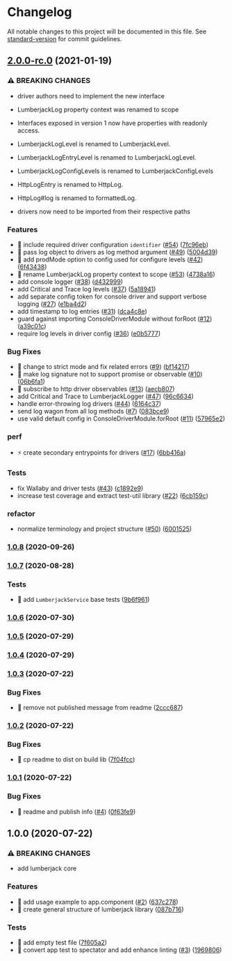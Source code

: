 # Changelog

All notable changes to this project will be documented in this file. See [standard-version](https://github.com/conventional-changelog/standard-version) for commit guidelines.

## [2.0.0-rc.0](https://github.com/ngworker/lumberjack/compare/v1.0.8...v2.0.0) (2021-01-19)

### ⚠ BREAKING CHANGES

* driver authors need to implement the new interface

* LumberjackLog property context was renamed to scope

* Interfaces exposed in version 1 now have properties with readonly access.

* LumberjackLogLevel is renamed to LumberjackLevel.

* LumberjackLogEntryLevel is renamed to LumberjackLogLevel.

* LumberjackLogConfigLevels is renamed to LumberjackConfigLevels

* HttpLogEntry is renamed to HttpLog.

* HttpLog#log is renamed to formattedLog.

* drivers now need to be imported from their respective paths

### Features

* 🎸 include required driver configuration `identifier` ([#54](https://github.com/ngworker/lumberjack/issues/54)) ([7fc96eb](https://github.com/ngworker/lumberjack/commit/7fc96eb4af48cf57b415b4c6340d47bb0be3ace3))
* 🎸 pass log object to drivers as log method argument ([#49](https://github.com/ngworker/lumberjack/issues/49)) ([5004d39](https://github.com/ngworker/lumberjack/commit/5004d391eb1e0bba2ee1cf301a59eb8df1b75b16))
* 🎸 add prodMode option to config used for configure levels ([#42](https://github.com/ngworker/lumberjack/issues/42)) ([6f43438](https://github.com/ngworker/lumberjack/commit/6f4343858fa68b513b1ea6db2c5bf6ebf621d440))
* 🎸 rename LumberjackLog property context to scope ([#53](https://github.com/ngworker/lumberjack/issues/53)) ([4738a16](https://github.com/ngworker/lumberjack/commit/4738a16823c75d3f46b374f22cd789ffd1428628))
* add console logger ([#38](https://github.com/ngworker/lumberjack/issues/38)) ([d432999](https://github.com/ngworker/lumberjack/commit/d4329996076f6be37579143a6754bd288fead169))
* add Critical and Trace log levels ([#37](https://github.com/ngworker/lumberjack/issues/37)) ([5a18941](https://github.com/ngworker/lumberjack/commit/5a1894116b52db450b2116a5898e5c7ea0e82339))
* add separate config token for console driver and support verbose logging ([#27](https://github.com/ngworker/lumberjack/issues/27)) ([e1ba4d2](https://github.com/ngworker/lumberjack/commit/e1ba4d205330c1fcea98ea3906ebca966ac27b47))
* add timestamp to log entries ([#31](https://github.com/ngworker/lumberjack/issues/31)) ([dca4c8e](https://github.com/ngworker/lumberjack/commit/dca4c8e3ddf800d5c483727b9144137bc2114aa9))
* guard against importing ConsoleDriverModule without forRoot ([#12](https://github.com/ngworker/lumberjack/issues/12)) ([a39c01c](https://github.com/ngworker/lumberjack/commit/a39c01cace6b4c83395131bed846f863fd3fbee1))
* require log levels in driver config ([#36](https://github.com/ngworker/lumberjack/issues/36)) ([e0b5777](https://github.com/ngworker/lumberjack/commit/e0b5777ae2bb2cef9492621344e704844dd43315))


### Bug Fixes

* 🐛 change to strict mode and fix related errors ([#9](https://github.com/ngworker/lumberjack/issues/9)) ([bf14217](https://github.com/ngworker/lumberjack/commit/bf142176d1557b61c0853947757c282a12c1d4c5))
* 🐛 make log signature not to support promise or observable ([#10](https://github.com/ngworker/lumberjack/issues/10)) ([06b6fa1](https://github.com/ngworker/lumberjack/commit/06b6fa1670c0eb935fc19da251551ef200a81514))
* 🐛 subscribe to http driver observables ([#13](https://github.com/ngworker/lumberjack/issues/13)) ([aecb807](https://github.com/ngworker/lumberjack/commit/aecb807d20fce25b3a44bc0b6395007a87ff1de7))
* add Critical and Trace to LumberjackLogger ([#47](https://github.com/ngworker/lumberjack/issues/47)) ([96c6634](https://github.com/ngworker/lumberjack/commit/96c6634834803a0b802bf913f9e7aad8129b9a5f))
* handle error-throwing log drivers ([#44](https://github.com/ngworker/lumberjack/issues/44)) ([6164c37](https://github.com/ngworker/lumberjack/commit/6164c3781bf4c5f4be25d88782d362d9a53705bc))
* send log wagon from all log methods ([#7](https://github.com/ngworker/lumberjack/issues/7)) ([083bce9](https://github.com/ngworker/lumberjack/commit/083bce9212e3607b9623d100a433d268d79418e6))
* use valid default config in ConsoleDriverModule.forRoot ([#11](https://github.com/ngworker/lumberjack/issues/11)) ([57965e2](https://github.com/ngworker/lumberjack/commit/57965e2b85b41bfafca33c1b56f33d307ce84ffa))


### perf

* ⚡️ create secondary entrypoints for drivers ([#17](https://github.com/ngworker/lumberjack/issues/17)) ([6bb416a](https://github.com/ngworker/lumberjack/commit/6bb416a6f4b1ca631983418a38eca23b03b2497a))


### Tests

* fix Wallaby and driver tests ([#43](https://github.com/ngworker/lumberjack/issues/43)) ([c1892e9](https://github.com/ngworker/lumberjack/commit/c1892e9262a2d77f73bae8497038de2110c241a3))
* increase test coverage and extract test-util library ([#22](https://github.com/ngworker/lumberjack/issues/22)) ([6cb159c](https://github.com/ngworker/lumberjack/commit/6cb159c3162c095019b2621443b7790c83723770))


### refactor

* normalize terminology and project structure ([#50](https://github.com/ngworker/lumberjack/issues/50)) ([6001525](https://github.com/ngworker/lumberjack/commit/6001525df31dc5024571fe251a809257372b5c5e))

### [1.0.8](https://github.com/ngworker/lumberjack/compare/v1.0.7...v1.0.8) (2020-09-26)

### [1.0.7](https://github.com/ngworker/lumberjack/compare/v1.0.6...v1.0.7) (2020-08-28)

### Tests

- 💍 add `LumberjackService` base tests ([9b6f961](https://github.com/ngworker/lumberjack/commit/9b6f961c881a15b4dfa92ace308fbd2cb3306aeb))

### [1.0.6](https://github.com/ngworker/lumberjack/compare/v1.0.5...v1.0.6) (2020-07-30)

### [1.0.5](https://github.com/ngworker/lumberjack/compare/v1.0.4...v1.0.5) (2020-07-29)

### [1.0.4](https://github.com/ngworker/lumberjack/compare/v1.0.3...v1.0.4) (2020-07-29)

### [1.0.3](https://github.com/ngworker/lumberjack/compare/v1.0.2...v1.0.3) (2020-07-22)

### Bug Fixes

- 🐛 remove not published message from readme ([2ccc687](https://github.com/ngworker/lumberjack/commit/2ccc687637894e6f51c2fcfc6fc67d040010ac7a))

### [1.0.2](https://github.com/ngworker/lumberjack/compare/v1.0.1...v1.0.2) (2020-07-22)

### Bug Fixes

- 🐛 cp readme to dist on build lib ([7f04fcc](https://github.com/ngworker/lumberjack/commit/7f04fcc34ad1fe01231182f848e2fbe7dda23cf8))

### [1.0.1](https://github.com/ngworker/lumberjack/compare/v1.0.0...v1.0.1) (2020-07-22)

### Bug Fixes

- 🐛 readme and publish info ([#4](https://github.com/ngworker/lumberjack/issues/4)) ([0f63fe9](https://github.com/ngworker/lumberjack/commit/0f63fe9b6acb3d1295d45ef7b3d98ae8ef709224))

## 1.0.0 (2020-07-22)

### ⚠ BREAKING CHANGES

- add lumberjack core

### Features

- 🎸 add usage example to app.component ([#2](https://github.com/ngworker/lumberjack/issues/2)) ([637c278](https://github.com/ngworker/lumberjack/commit/637c2780905bfe28fbf6b2e8a11b6204c96f81a1))
- 🎸 create general structure of lumberjack library ([087b716](https://github.com/ngworker/lumberjack/commit/087b716c0dd40d49490911c2eb5c5ba598918d85))

### Tests

- 💍 add empty test file ([7f605a2](https://github.com/ngworker/lumberjack/commit/7f605a2515cc173d9d7d6aca804c46cea62bc6bf))
- 💍 convert app test to spectator and add enhance linting ([#3](https://github.com/ngworker/lumberjack/issues/3)) ([1969806](https://github.com/ngworker/lumberjack/commit/1969806c18eab904a8de85ce512e4f20384a7f6a))

